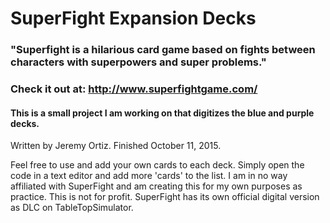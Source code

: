 # SuperFight Expansion Decks
### "Superfight is a hilarious card game based on fights between characters with superpowers and super problems."
### Check it out at: http://www.superfightgame.com/
#### This is a small project I am working on that digitizes the blue and purple decks. 
Written  by Jeremy Ortiz.
Finished October 11, 2015.

Feel free to use and add your own cards to each deck.
Simply open the code in a text editor and add more 'cards' to the list.
I am in no way affiliated with SuperFight and am creating this for my own purposes as practice. This is not for profit.
SuperFight has its own official digital version as DLC on TableTopSimulator.